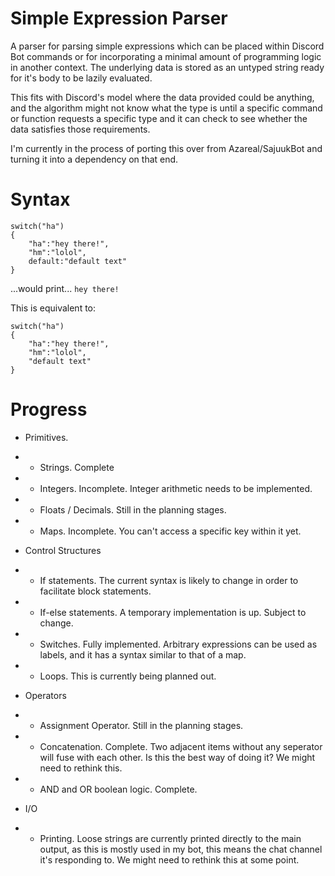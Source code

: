 # Simple Expression Parser

A parser for parsing simple expressions which can be placed within Discord Bot commands or for incorporating a minimal amount of programming logic in another context. The underlying data is stored as an untyped  string ready for it's body to be lazily evaluated.

This fits with Discord's model where the data provided could be anything, and the algorithm might not know what the type is until a specific command or function requests a specific type and it can check to see whether the data satisfies those requirements.

I'm currently in the process of porting this over from Azareal/SajuukBot and turning it into a dependency on that end.

# Syntax
```
switch("ha")
{
	"ha":"hey there!",
	"hm":"lolol",
	default:"default text"
}
```
...would print... `hey there!`

This is equivalent to:

```
switch("ha")
{
	"ha":"hey there!",
	"hm":"lolol",
	"default text"
}
```

# Progress

* Primitives.

* * Strings. Complete

* * Integers. Incomplete. Integer arithmetic needs to be implemented.

* * Floats / Decimals. Still in the planning stages.

* * Maps. Incomplete. You can't access a specific key within it yet.

* Control Structures

* * If statements. The current syntax is likely to change in order to facilitate block statements.

* * If-else statements. A temporary implementation is up. Subject to change.

* * Switches. Fully implemented. Arbitrary expressions can be used as labels, and it has a syntax similar to that of a map.

* * Loops. This is currently being planned out.

* Operators

* * Assignment Operator. Still in the planning stages.

* * Concatenation. Complete. Two adjacent items without any seperator will fuse with each other. Is this the best way of doing it? We might need to rethink this.

* * AND and OR boolean logic. Complete.

* I/O

* * Printing. Loose strings are currently printed directly to the main output, as this is mostly used in my bot, this means the chat channel it's responding to. We might need to rethink this at some point.
